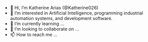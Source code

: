 - 👋 Hi, I’m Katherine Arias (@Katherine026)
- 👀 I’m interested in Artificial Intelligence, programming industrial automation systems, and development software.
- 🌱 I’m currently learning ...
- 💞️ I’m looking to collaborate on ...
- 📫 How to reach me ...

<!---
Katherine026/Katherine026 is a ✨ special ✨ repository because its `README.md` (this file) appears on your GitHub profile.
You can click the Preview link to take a look at your changes.
--->
